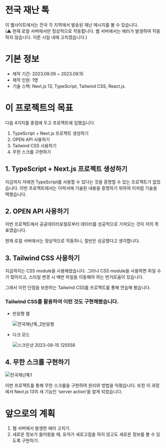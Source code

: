 # 전국 재난 톡
이 웹사이트에서는 전국 각 지역에서 발송된 재난 메시지를 볼 수 있습니다.  
(⚠️ 현재 로컬 서버에서만 정상적으로 작동합니다. 웹 서버에서는 에러가 발생하여 작동하지 않습니다. 이른 시일 내에 고치겠습니다.)


# 기본 정보

- 제작 기간: 2023.09.09 ~ 2023.09.15
- 제작 인원: 1명
- 기술 스택: Next.js 13, TypeScript, Tailwind CSS, React.js.

# 이 프로젝트의 목표

다음 4가지를 중점에 두고 프로젝트에 임했습니다.

1. TypeScript + Next.js 프로젝트 생성하기
2. OPEN API 사용하기
3. Tailwind CSS 사용하기
4. 무한 스크롤 구현하기

## 1. TypeScript + Next.js 프로젝트 생성하기

지금까지 저에겐 TypeScript를 사용할 수 있다는 것을 증명할 수 있는 프로젝트가 없었습니다. 이번 프로젝트에서는 이력서에 기술된 내용을 증명하기 위하여 이처럼 기술을 택했습니다.

## 2. OPEN API 사용하기

이번 프로젝트에서 공공데이터포털로부터 데이터를 성공적으로 가져오는 것이 저의 목표였습니다.

현재 로컬 서버에서는 정상적으로 작동하니, 절반은 성공했다고 생각합니다.

## 3. Tailwind CSS 사용하기

지금까지는 CSS module을 사용해왔습니다.  그러나 CSS module을 사용하면 파일 수가 많아지고, 스타일 변경 시 매번 파일을 이동해야 하는 번거로움이 있습니다.

그래서 이런 단점을 보완하는 Tailwind CSS를 프로젝트를 통해 연습해 봤습니다.

### Tailwind CSS를 활용하여 이런 것도 구현해봤습니다.

- 반응형 웹
  
  ![전국재난톡_2반응형](https://github.com/robinyoon-dev/disaster-msg-project/assets/107087958/12dc2af5-c919-414e-abb0-54f26e5e3f05)

- 다크 모드
  
  ![스크린샷 2023-09-15 125558](https://github.com/robinyoon-dev/disaster-msg-project/assets/107087958/36ce260f-b603-4485-8694-a97e50ae4f0a)

## 4. 무한 스크롤 구현하기
![전국재난톡1](https://github.com/robinyoon-dev/disaster-msg-project/assets/107087958/8d8f34e4-bcb0-4fc9-9386-f54007108152)

이번 프로젝트를 통해 무한 스크롤을 구현하여 원리와 방법을 익혔습니다.
또한 이 과정에서 Next.js 13의 새 기능인 ‘server action’을 알게 되었습니다.

# 앞으로의 계획

1. 웹 서버에서 발생한 에러 고치기.
2. 새로운 정보가 들어왔을 때, 유저가 새로고침을 하지 않고도 새로운 정보를 볼 수 있도록 구현하기.
